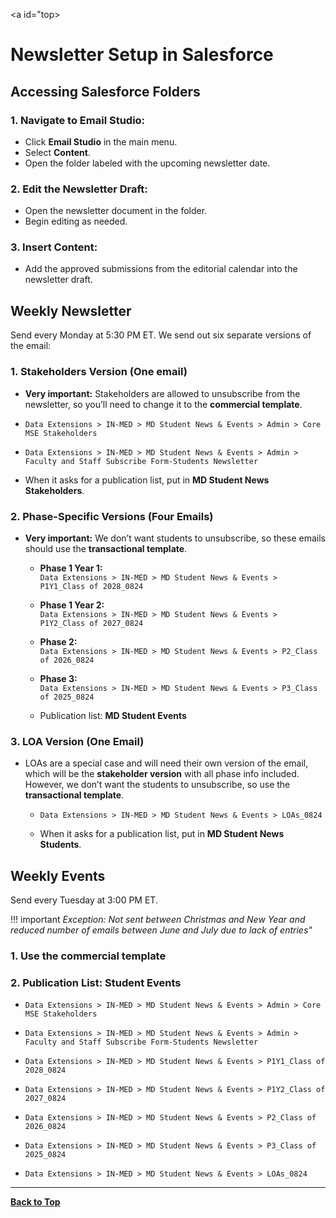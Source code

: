 <a id="top></a>

# **Newsletter Setup in Salesforce**

## Accessing Salesforce Folders

### 1.  Navigate to Email Studio:

- Click **Email Studio** in the main menu.
- Select **Content**.
- Open the folder labeled with the upcoming newsletter date.

### 2. Edit the Newsletter Draft:

- Open the newsletter document in the folder.
- Begin editing as needed.

### 3. Insert Content:

- Add the approved submissions from the editorial calendar into the newsletter draft.

## Weekly Newsletter

Send every Monday at 5:30 PM ET. We send out six separate versions of the email:

### 1. Stakeholders Version (One email)
    
- **Very important:** Stakeholders are allowed to unsubscribe from the newsletter, so you’ll need to change it to the **commercial template**.

- `Data Extensions > IN-MED > MD Student News & Events > Admin > Core MSE Stakeholders`
- `Data Extensions > IN-MED > MD Student News & Events > Admin > Faculty and Staff Subscribe Form-Students Newsletter`
- When it asks for a publication list, put in **MD Student News Stakeholders**.

### 2. Phase-Specific Versions (Four Emails)

- **Very important:** We don’t want students to unsubscribe, so these emails should use the **transactional template**.

  - **Phase 1 Year 1:**  
      `Data Extensions > IN-MED > MD Student News & Events > P1Y1_Class of 2028_0824`

  - **Phase 1 Year 2:**  
      `Data Extensions > IN-MED > MD Student News & Events > P1Y2_Class of 2027_0824`

  - **Phase 2:**  
      `Data Extensions > IN-MED > MD Student News & Events > P2_Class of 2026_0824`

  - **Phase 3:**  
      `Data Extensions > IN-MED > MD Student News & Events > P3_Class of 2025_0824`

  - Publication list: **MD Student Events**
  

### 3. LOA Version (One Email)

- LOAs are a special case and will need their own version of the email, which will be the **stakeholder version** with all phase info included. However, we don’t want the students to unsubscribe, so use the **transactional template**.

  - `Data Extensions > IN-MED > MD Student News & Events > LOAs_0824`

  - When it asks for a publication list, put in **MD Student News Students**.

## Weekly Events

Send every Tuesday at 3:00 PM ET.

!!! important _Exception: Not sent between Christmas and New Year and reduced number of emails between June and July due  to lack of entries"_

### 1. Use the **commercial template** 
### 2. Publication List: **Student Events**

- `Data Extensions > IN-MED > MD Student News & Events > Admin > Core MSE Stakeholders`
  
- `Data Extensions > IN-MED > MD Student News & Events > Admin > Faculty and Staff Subscribe Form-Students Newsletter`

- `Data Extensions > IN-MED > MD Student News & Events > P1Y1_Class of 2028_0824`

- `Data Extensions > IN-MED > MD Student News & Events > P1Y2_Class of 2027_0824`

- `Data Extensions > IN-MED > MD Student News & Events > P2_Class of 2026_0824`

- `Data Extensions > IN-MED > MD Student News & Events > P3_Class of 2025_0824`

- `Data Extensions > IN-MED > MD Student News & Events > LOAs_0824`


---
<a href="#top" class="back-to-top"><strong>Back to Top</strong></a>